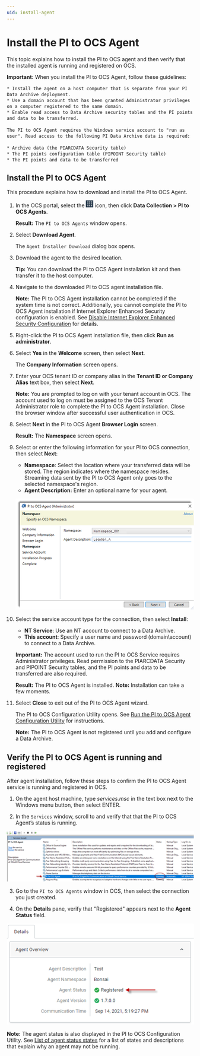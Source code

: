 ```yaml
---
uid: install-agent
---
```


# Install the PI to OCS Agent

This topic explains how to install the PI to OCS agent and then verify that the installed agent is running and registered on OCS. 

**Important:** When you install the PI to OCS Agent, follow these guidelines:

    * Install the agent on a host computer that is separate from your PI Data Archive deployment.
    * Use a domain account that has been granted Administrator privileges on a computer registered to the same domain.
    * Enable read access to Data Archive security tables and the PI points and data to be transferred.

    The PI to OCS Agent requires the Windows service account to "run as user". Read access to the following PI Data Archive data is required:

    * Archive data (the PIARCDATA Security table)
    * The PI points configuration table (PIPOINT Security table)
    * The PI points and data to be transferred

## Install the PI to OCS Agent

This procedure explains how to download and install the PI to OCS Agent.  

1. In the OCS portal, select the ![ ](../../images/waffle-button.png) icon, then click **Data Collection > PI to OCS Agents**.

   **Result:** The `PI to OCS Agents` window opens.

1. Select **Download Agent**.

    The `Agent Installer Download` dialog box opens. 

1. Download the agent to the desired location.
 
   **Tip:** You can download the PI to OCS Agent installation kit and then transfer it to the host computer. 

1. Navigate to the downloaded PI to OCS agent installation file.

    **Note:** The PI to OCS Agent installation cannot be completed if the system time is not correct. Additionally, you cannot complete the PI to OCS Agent installation if Internet Explorer Enhanced Security configuration is enabled. See [Disable Internet Explorer Enhanced Security Configuration](xref:disable-ie-security) for details.

1. Right-click the PI to OCS Agent installation file, then click **Run as administrator**.

1. Select **Yes** in the **Welcome** screen, then select **Next**.

   The **Company Information** screen opens.
      
1. Enter your OCS tenant ID or company alias in the **Tenant ID or Company Alias** text box, then select **Next**.

    **Note:** You are prompted to log on with your tenant account in OCS.  The account used to log on must be assigned to the OCS Tenant Administrator role to complete the PI to OCS Agent installation. Close the browser window after successful user authentication in OCS.

1. Select **Next** in the PI to OCS Agent **Browser Login** screen.

    **Result:** The **Namespace** screen opens. 

1. Select or enter the following information for your PI to OCS connection, then select **Next**:

    *  **Namespace**: Select the location where your transferred data will be stored. The region indicates where the namespace resides. Streaming data sent by the PI to OCS Agent only goes to the selected namespace's region.
    * **Agent Description:** Enter an optional name for your agent.

    ![](../../images/agent-namespace.png)

1. Select the service account type for the connection, then select **Install**:

    * **NT Service**: Use an NT account to connect to a Data Archive.
    * **This account**: Specify a user name and password (domain\account) to connect to a Data Archive.

    **Important:** The account used to run the PI to OCS Service requires Administrator privileges. Read permission to the PIARCDATA Security and PIPOINT Security tables, and the PI points and data to be transferred are also required.

    **Result:** The PI to OCS Agent is installed.
    **Note:** Installation can take a few moments.

1. Select **Close** to exit out of the PI to OCS Agent wizard.
    
   The PI to OCS Configuration Utility opens. See [Run the PI to OCS Agent Configuration Utility](xref:pi-to-ocs-utility) for instructions.

    **Note:** The PI to OCS Agent is not registered until you add and configure a Data Archive.

## Verify the PI to OCS Agent is running and registered

After agent installation, follow these steps to confirm the PI to OCS Agent service is running and registered in OCS.

1. On the agent host machine, type *services.msc* in the text box next to the Windows menu button, then select ENTER.

2. In the `Services` window, scroll to and verify that that the PI to OCS Agent’s status is running.

![](../../images/services-window.png)

3. Go to the `PI to OCS Agents` window in OCS, then select the connection you just created.

4. On the **Details** pane, verify that "Registered" appears next to the **Agent Status** field.

![Agent status](../../images/details-pane.png)

   **Note:**  The agent status is also displayed in the PI to OCS Configuration Utility.  See [List of agent status states](xref:pi-to-ocs-utility#list-of-agent-status-states) for a list of states and descriptions that explain why an agent may not be running.
